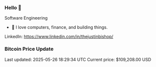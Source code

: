 ### Hello 🤙  

Software Engineering

- 🔭 I love computers, finance, and building things.
  
LinkedIn: https://www.linkedin.com/in/thejustinbishop/  



























































































































































































































































































































































































































































### Bitcoin Price Update
Last updated: 2025-05-26 18:29:34 UTC
Current price: $109,208.00 USD
